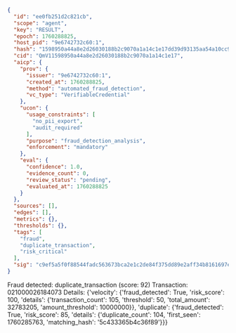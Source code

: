 ```json
{
  "id": "ee0fb251d2c821cb",
  "scope": "agent",
  "key": "RESULT",
  "epoch": 1760288825,
  "host_pid": "9e6742732c60:1",
  "hash": "1598950a44a8e2d26030188b2c9070a1a14c1e17dd39d93135aa54a10cc9c607",
  "cid": "QmV11598950a44a8e2d26030188b2c9070a1a14c1e17",
  "aicp": {
    "prov": {
      "issuer": "9e6742732c60:1",
      "created_at": 1760288825,
      "method": "automated_fraud_detection",
      "vc_type": "VerifiableCredential"
    },
    "ucon": {
      "usage_constraints": [
        "no_pii_export",
        "audit_required"
      ],
      "purpose": "fraud_detection_analysis",
      "enforcement": "mandatory"
    },
    "eval": {
      "confidence": 1.0,
      "evidence_count": 0,
      "review_status": "pending",
      "evaluated_at": 1760288825
    }
  },
  "sources": [],
  "edges": [],
  "metrics": {},
  "thresholds": {},
  "tags": [
    "fraud",
    "duplicate_transaction",
    "risk_critical"
  ],
  "sig": "c9ef5a5f0f88544fadc563673bca2e1c2de84f375dd89e2aff34b8161697e8ae"
}
```

Fraud detected: duplicate_transaction (score: 92)
Transaction: 021000026184073
Details: {'velocity': {'fraud_detected': True, 'risk_score': 100, 'details': {'transaction_count': 105, 'threshold': 50, 'total_amount': 32783205, 'amount_threshold': 10000000}}, 'duplicate': {'fraud_detected': True, 'risk_score': 85, 'details': {'duplicate_count': 104, 'first_seen': 1760285763, 'matching_hash': '5c433365b4c36f89'}}}